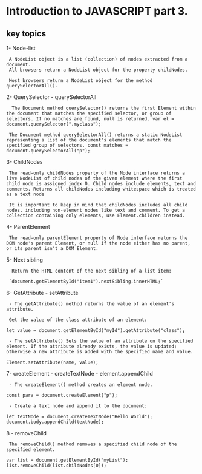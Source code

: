 # Introduction to JAVASCRIPT part 3.

## key topics

1- Node-list

     A NodeList object is a list (collection) of nodes extracted from a document.
     All browsers return a NodeList object for the property childNodes.

     Most browsers return a NodeList object for the method querySelectorAll().

2- QuerySelector - querySelectorAll

      The Document method querySelector() returns the first Element within the document that matches the specified selector, or group of selectors. If no matches are found, null is returned. var el = document.querySelector(".myclass");

     The Document method querySelectorAll() returns a static NodeList representing a list of the document's elements that match the specified group of selectors. const matches = document.querySelectorAll("p");

3- ChildNodes

     The read-only childNodes property of the Node interface returns a live NodeList of child nodes of the given element where the first child node is assigned index 0. Child nodes include elements, text and comments. Returns all childNodes including whitespace which is treated as a text node

     It is important to keep in mind that childNodes includes all child nodes, including non-element nodes like text and comment. To get a collection containing only elements, use Element.children instead.

4- ParentElement

     The read-only parentElement property of Node interface returns the DOM node's parent Element, or null if the node either has no parent, or its parent isn't a DOM Element.

5- Next sibling

      Return the HTML content of the next sibling of a list item:

     `document.getElementById("item1").nextSibling.innerHTML;`

6- GetAttribute - setAttribute

     - The getAttribute() method returns the value of an element's attribute.

     Get the value of the class attribute of an element:

`let value = document.getElementById("myId").getAttribute("class");`

     - The setAttribute() Sets the value of an attribute on the specified element. If the attribute already exists, the value is updated; otherwise a new attribute is added with the specified name and value.

`Element.setAttribute(name, value);`

7- createElement - createTextNode - element.appendChild

     - The createElement() method creates an element node.

`const para = document.createElement("p");`

     - Create a text node and append it to the document:

`let textNode = document.createTextNode("Hello World");`
`document.body.appendChild(textNode);`

8 - removeChild

     The removeChild() method removes a specified child node of the specified element.

`var list = document.getElementById("myList");`
`list.removeChild(list.childNodes[0]);`
